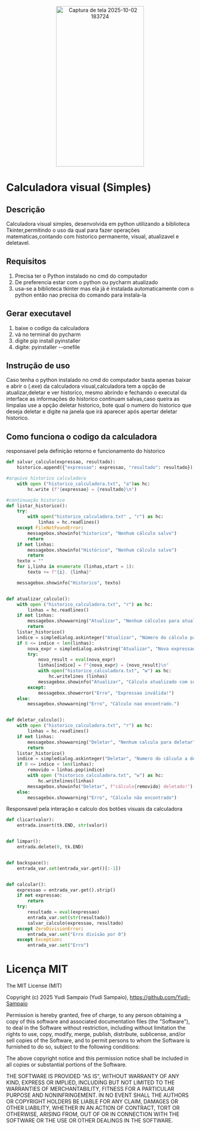 <div align="center">
<img width="236" height="431" alt="Captura de tela 2025-10-02 183724" src="https://github.com/user-attachments/assets/5461e14a-ea40-40be-a103-37ad8dca54d3" />
</div>


# Calculadora visual (Simples)
## Descrição

Calculadora visual simples, desenvolvida em python utilizando a biblioteca Tkinter,permitindo o uso da qual para fazer operações matematicas,contando com historico permanente, visual, atualizavel e deletavel.

## Requisitos
1. Precisa ter o Python instalado no cmd do computador
2. De preferencia estar com o python ou pycharm atualizado
3. usa-se a biblioteca tkinter mas ela já é instalada automaticamente com o python então nao precisa do comando para instala-la

## Gerar executavel
1. baixe o codigo da calculadora
2. vá no terminal do pycharm
3. digite pip install pyinstaller
4. digite: pyinstaller --onefile 

## Instrução de uso

Caso tenha o python instalado no cmd do computador basta apenas baixar e abrir o (.exe) da calculadora visual,calculadora tem a opção de atualizar,deletar e ver historico, mesmo abrindo e fechando o executal da interface as informações do historico continuam salvas,caso queira as limpalas use a opção deletar historico, bote qual o numero do historico que deseja deletar e digite na janela que irá aparecer após apertar deletar historico.

## Como funciona o codigo da calculadora

responsavel pela definição retorno e funcionamento do historico
```python
def salvar_calculo(expressao, resultado):
    historico.append({"expressao": expressao, "resultado": resultado})

#arquivo historico calculadora
    with open ("historico_calculadora.txt", "a")as hc:
        hc.write (f"{expressao} = {resultado}\n")

#continuação historico
def listar_historico():
    try:
        with open("historico_calculadora.txt" , "r") as hc:
            linhas = hc.readlines()
    except FileNotFoundError:
        messagebox.showinfo("historico", "Nenhum cálculo salvo")
        return
    if not linhas:
        messagebox.showinfo("Histórico", "Nenhum cálculo salvo")
        return
    texto = ""
    for i,linha in enumerate (linhas,start = 1):
        texto += f"{i}. {linha}"

    messagebox.showinfo("Historico", texto)


def atualizar_calculo():
    with open ("historico_calculadora.txt", "r") as hc:
        linhas = hc.readlines()
    if not linhas:
        messagebox.showwarning("Atualizar", "Nenhum cálculos para atualizar.")
        return
    listar_historico()
    indice = simpledialog.askinteger("Atualizar", "Número do cálculo para atualizar.") - 1
    if 0 <= indice < len(linhas):
        nova_expr = simpledialog.askstring("Atualizar", "Nova expressao:")
        try:
            novo_result = eval(nova_expr)
            linhas[indice] = f"{nova_expr} = {novo_result}\n"
            with open("historico_calculadora.txt", "w") as hc:
                hc.writelines (linhas)
            messagebox.showinfo("Atualizar", "Cálculo atualizado com sucesso!")
        except:
            messagebox.showerror("Erro", "Expressao inválida!")
    else:
        messagebox.showwarning("Erro", "Cálculo nao encontrado.")


def deletar_calculo():
    with open ("historico_calculadora.txt", "r") as hc:
        linhas = hc.readlines()
    if not linhas:
        messagebox.showwarning("Deletar", "Nenhum calculo para deletar")
        return
    listar_historico()
    indice = simpledialog.askinteger("Deletar", "Numero do cálculo a deletar") - 1
    if 0 <= indice < len(linhas):
        removido = linhas.pop(indice)
        with open ("historico_calculadora.txt", "w") as hc:
            hc.writelines(linhas)
        messagebox.showinfo("Deletar", f"cálculo{removido} deletado!")
    else:
        messagebox.showwarning("Erro", "Cálculo não encontrado")
```
Responsavel pela interação e calculo dos botões visuais da calculadora
```python
def clicar(valor):
    entrada.insert(tk.END, str(valor))


def limpar():
    entrada.delete(0, tk.END)


def backspace():
    entrada_var.set(entrada_var.get()[:-1])


def calcular():
    expressao = entrada_var.get().strip()
    if not expressao:
        return
    try:
        resultado = eval(expressao)
        entrada_var.set(str(resultado))
        salvar_calculo(expressao, resultado)
    except ZeroDivisionError:
        entrada_var.set("Erro divisão por 0")
    except Exception:
        entrada_var.set("Erro")
```

# Licença MIT
The MIT License (MIT)

Copyright (c) 2025 Yudi Sampaio (Yudi Sampaio), https://github.com/Yudi-Sampaio

Permission is hereby granted, free of charge, to any person obtaining a copy
of this software and associated documentation files (the "Software"), to deal
in the Software without restriction, including without limitation the rights
to use, copy, modify, merge, publish, distribute, sublicense, and/or sell
copies of the Software, and to permit persons to whom the Software is
furnished to do so, subject to the following conditions:

The above copyright notice and this permission notice shall be included in all
copies or substantial portions of the Software.

THE SOFTWARE IS PROVIDED "AS IS", WITHOUT WARRANTY OF ANY KIND, EXPRESS OR
IMPLIED, INCLUDING BUT NOT LIMITED TO THE WARRANTIES OF MERCHANTABILITY,
FITNESS FOR A PARTICULAR PURPOSE AND NONINFRINGEMENT. IN NO EVENT SHALL THE
AUTHORS OR COPYRIGHT HOLDERS BE LIABLE FOR ANY CLAIM, DAMAGES OR OTHER
LIABILITY, WHETHER IN AN ACTION OF CONTRACT, TORT OR OTHERWISE, ARISING FROM,
OUT OF OR IN CONNECTION WITH THE SOFTWARE OR THE USE OR OTHER DEALINGS IN THE
SOFTWARE.


